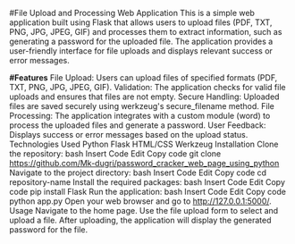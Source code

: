 #File Upload and Processing Web Application
This is a simple web application built using Flask that allows users to upload files (PDF, TXT, PNG, JPG, JPEG, GIF) and processes them to extract information, such as generating a password for the uploaded file. The application provides a user-friendly interface for file uploads and displays relevant success or error messages.

<b>#Features</b>
File Upload: Users can upload files of specified formats (PDF, TXT, PNG, JPG, JPEG, GIF).
Validation: The application checks for valid file uploads and ensures that files are not empty.
Secure Handling: Uploaded files are saved securely using werkzeug's secure_filename method.
File Processing: The application integrates with a custom module (word) to process the uploaded files and generate a password.
User Feedback: Displays success or error messages based on the upload status.
Technologies Used
Python
Flask
HTML/CSS
Werkzeug
Installation
Clone the repository:
bash
Insert Code
Edit
Copy code
git clone https://github.com/Mk-dugri/password_cracker_web_page_using_python
Navigate to the project directory:
bash
Insert Code
Edit
Copy code
cd repository-name
Install the required packages:
bash
Insert Code
Edit
Copy code
pip install Flask
Run the application:
bash
Insert Code
Edit
Copy code
python app.py
Open your web browser and go to http://127.0.0.1:5000/.
Usage
Navigate to the home page.
Use the file upload form to select and upload a file.
After uploading, the application will display the generated password for the file.
